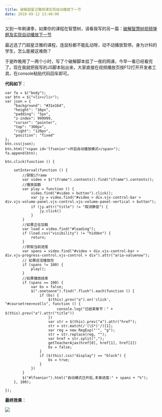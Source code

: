 ```yaml
---
title: 破解超星泛雅网课实现自动播放下一节
date: 2018-09-12 13:40:00
---
```

又到一年刷课季，如果你的课程在智慧树，请看我写的另一篇：[破解智慧树视频弹题及实现自动播放下一节](https://www.cnblogs.com/yueshutong/p/9381575.html)

最近选了门超星泛雅的课程，连鼠标都不能乱动呀，动不动播放暂停。身为计科的学生，怎么能被这难倒？

于是昨晚用了一两个小时，写了个破解脚本挂了一夜的网课，今早一看已经看完了。现在我就把我写的JS脚本贴出来，大家直接在视频播放页按F12打开开发者工具，在console粘贴代码回车即可。

**代码如下**：

```
var fa = $("body");
var btn = $("<li></li>");
var json = {
    "background": "#31e16d",
    "height": "16px",
    "padding": "5px",
    "z-index": 999999,
    "cursor": "pointer",
    "top": "300px",
    "right": "120px",
    "position": "fixed"
};
btn.css(json);
btn.html("<span id='lfsenior'>开启自动播放模式</span>");
fa.append(btn);

btn.click(function () {

    setInterval(function () {
        //获取iframe
        var video = $("iframe").contents().find("iframe").contents();
        //播放函数
        var play = function () {
            video.find("#video > button").click();
            var jy = video.find("#video > div.vjs-control-bar > div.vjs-volume-panel.vjs-control.vjs-volume-panel-vertical > button");
            if (jy.attr("title") != "取消静音") {
                jy.click()
            }
        }
        //如果正在加载
        var load = video.find("#loading");
        if (load.css("visibility") != "hidden") {
            return;
        }
        //获取当前进度
        var spans = video.find("#video > div.vjs-control-bar > div.vjs-progress-control.vjs-control > div").attr("aria-valuenow");
        // 如果还没播放完
        if (spans != 100) {
            play();
        }
        //如果播放结束
        if (spans == 100) {
            var bs = false;
            $(".onetoone").find(".flush").each(function () {
                if (bs) {
                    $(this).prev("a").on('click', "#coursetree>ncells", function () {
                        console.log("已结束章节：" + $(this).prev("a").attr("title"))
                    })
                    var str = $(this).prev("a").attr("href");
                    str = str.match(/'(\S*)'/)[1];
                    var reg = new RegExp("'", "g");
                    str = str.replace(reg, "");
                    var href = str.split(",");
                    getTeacherAjax(href[0], href[1], href[2])
                    bs = false;
                }
                if ($(this).css("display") == "block") {
                    bs = true;
                }
            })
        }
        $("#lfsenior").html("自动模式已开启,本章进度:" + spans + "%");
    }, 100);

});
```

**最终效果**：

![](/Users/yueshutong/Downloads/md/2018/LOCAL/20180912破解超星泛雅网课实现自动播放下一节/1136672-20180912135541678-1936898309.png)